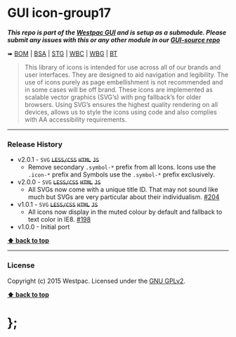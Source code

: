 GUI icon-group17
===========

***This repo is part of the [Westpac GUI](http://gel.westpacgroup.com.au/GUI/) and is setup as a submodule. Please submit any issues with this or any other
module in our [GUI-source repo](https://github.com/WestpacCXTeam/GUI-source/issues)***

➠
[BOM](http://westpaccxteam.github.io/GUI-icon-group17/tests/BOM/) |
[BSA](http://westpaccxteam.github.io/GUI-icon-group17/tests/BSA/) |
[STG](http://westpaccxteam.github.io/GUI-icon-group17/tests/STG/) |
[WBC](http://westpaccxteam.github.io/GUI-icon-group17/tests/WBC/) |
[WBG](http://westpaccxteam.github.io/GUI-icon-group17/tests/WBG/) |
[BT](http://westpaccxteam.github.io/GUI-icon-group17/tests/BT/)

> This library of icons is intended for use across all of our brands and user interfaces. They are designed to aid navigation and legibility. The use of icons
> purely as page embellishment is not recommended and in some cases will be off brand. These icons are implemented as scalable vector graphics (SVG’s) with
> png fallback’s for older browsers. Using SVG’s ensures the highest quality rendering on all devices, allows us to style the icons using code and also
> complies with AA accessibility requirements.

----------------------------------------------------------------------------------------------------------------------------------------------------------------


### Release History

* v2.0.1 - `SVG` ~~`LESS/CSS`~~ ~~`HTML`~~ ~~`JS`~~
	* Remove secondary `.symbol-*` prefix from all Icons. Icons use the `.icon-*` prefix and Symbols use the `.symbol-*` prefix exclusively.
* v2.0.0 - `SVG` ~~`LESS/CSS`~~ ~~`HTML`~~ ~~`JS`~~
	* All SVGs now come with a unique title ID. That may not sound like much but SVGs are very particular about their individualism.
		[#204](https://github.com/WestpacCXTeam/GUI-source/issues/204)
* v1.0.1 - `SVG` ~~`LESS/CSS`~~ ~~`HTML`~~ ~~`JS`~~
	* All icons now display in the muted colour by default and fallback to text color in IE8.
		[#198](https://github.com/WestpacCXTeam/GUI-source/issues/198)
* v1.0.0 - Initial port

**[⬆ back to top](#content)**


----------------------------------------------------------------------------------------------------------------------------------------------------------------


### License

Copyright (c) 2015 Westpac. Licensed under the [GNU GPLv2](https://raw.githubusercontent.com/WestpacCXTeam/GUI-icon-group17/master/LICENSE).

**[⬆ back to top](#content)**

# };
